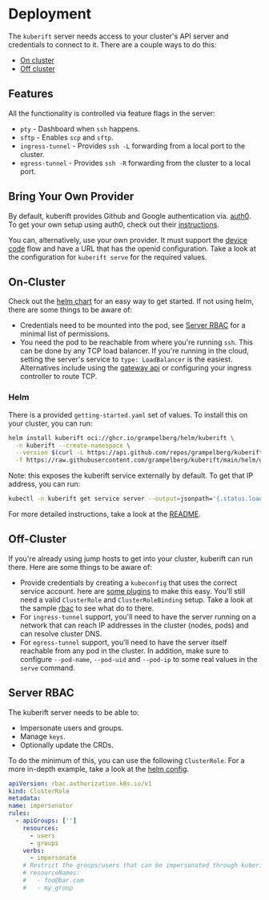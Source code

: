 # Deployment

The `kuberift` server needs access to your cluster's API server and credentials
to connect to it. There are a couple ways to do this:

- [On cluster](#on-cluster)
- [Off cluster](#off-cluster)

[gateway-api]: https://gateway-api.sigs.k8s.io
[helm-chart]: #helm
[sa-plugin]:
  https://github.com/superbrothers/kubectl-view-serviceaccount-kubeconfig-plugin
[helm-rbac]: helm/templates/rbac.yaml

## Features

All the functionality is controlled via feature flags in the server:

- `pty` - Dashboard when `ssh` happens.
- `sftp` - Enables `scp` and `sftp`.
- `ingress-tunnel` - Provides `ssh -L` forwarding from a local port to the
  cluster.
- `egress-tunnel` - Provides `ssh -R` forwarding from the cluster to a local
  port.

## Bring Your Own Provider

By default, kuberift provides Github and Google authentication via.
[auth0][auth0]. To get your own setup using auth0, check out their
[instructions][auth0-setup].

You can, alternatively, use your own provider. It must support the [device
code][device-code] flow and have a URL that has the openid configuration. Take a
look at the configuration for `kuberift serve` for the required values.

[auth0]: https://auth0.com
[auth0-setup]:
  https://auth0.com/docs/get-started/authentication-and-authorization-flow/device-authorization-flow/call-your-api-using-the-device-authorization-flow#prerequisites
[device-code]: https://www.oauth.com/oauth2-servers/device-flow/

## On-Cluster

Check out the [helm chart][helm-chart] for an easy way to get started. If not
using helm, there are some things to be aware of:

- Credentials need to be mounted into the pod, see [Server RBAC](#server-rbac)
  for a minimal list of permissions.
- You need the pod to be reachable from where you're running `ssh`. This can be
  done by any TCP load balancer. If you're running in the cloud, setting the
  server's service to `type: LoadBalancer` is the easiest. Alternatives include
  using the [gateway api][gateway-api] or configuring your ingress controller to
  route TCP.

### Helm

There is a provided `getting-started.yaml` set of values. To install this on
your cluster, you can run:

```bash
helm install kuberift oci://ghcr.io/grampelberg/helm/kuberift \
  -n kuberift --create-namespace \
  --version $(curl -L https://api.github.com/repos/grampelberg/kuberift/tags | jq -r '.[0].name' | cut -c2-) \
  -f https://raw.githubusercontent.com/grampelberg/kuberift/main/helm/getting-started.yaml
```

Note: this exposes the kuberift service externally by default. To get that IP
address, you can run:

```bash
kubectl -n kuberift get service server --output=jsonpath='{.status.loadBalancer.ingress[0].ip}'
```

For more detailed instructions, take a look at the [README][helm-readme].

[helm-readme]: helm/README.md

## Off-Cluster

If you're already using jump hosts to get into your cluster, kuberift can run
there. Here are some things to be aware of:

- Provide credentials by creating a `kubeconfig` that uses the correct service
  account. here are [some plugins][sa-plugin] to make this easy. You'll still
  need a valid `ClusterRole` and `ClusterRoleBinding` setup. Take a look at the
  sample [rbac][helm-rbac] to see what do to there.
- For `ingress-tunnel` support, you'll need to have the server running on a
  network that can reach IP addresses in the cluster (nodes, pods) and can
  resolve cluster DNS.
- For `egress-tunnel` support, you'll need to have the server itself reachable
  from any pod in the cluster. In addition, make sure to configure `--pod-name`,
  `--pod-uid` and `--pod-ip` to some real values in the `serve` command.

## Server RBAC

The kuberift server needs to be able to:

- Impersonate users and groups.
- Manage `keys`.
- Optionally update the CRDs.

To do the minimum of this, you can use the following `ClusterRole`. For a more
in-depth example, take a look at the [helm config](helm/templates/rbac.yaml).

```yaml
apiVersion: rbac.authorization.k8s.io/v1
kind: ClusterRole
metadata:
name: impersonator
rules:
  - apiGroups: ['']
    resources:
      - users
      - groups
    verbs:
      - impersonate
    # Restrict the groups/users that can be impersonated through kuberift.
    # resourceNames:
    #   - foo@bar.com
    #   - my_group
```
